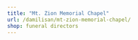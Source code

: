 ```yaml
---
title: "Mt. Zion Memorial Chapel"
url: /damilisan/mt-zion-memorial-chapel/
shop: funeral directors
---
```

